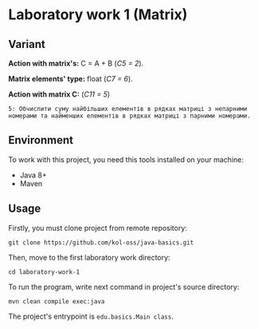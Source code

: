# Laboratory work 1 (Matrix)

## Variant

**Action with matrix's:** C = A + B (_C5 = 2_).

**Matrix elements' type:** float (_C7 = 6_).

**Action with matrix C:** (_C11 = 5_)

```
5: Обчислити суму найбільших елементів в рядках матриці з непарними номерами та найменших елементів в рядках матриці з парними номерами.
```

## Environment

To work with this project, you need this tools installed on your machine:
* Java 8+
* Maven

## Usage

Firstly, you must clone project from remote repository:

`git clone https://github.com/kol-oss/java-basics.git`

Then, move to the first laboratory work directory:

`cd laboratory-work-1`

To run the program, write next command in project's source directory:

`mvn clean compile exec:java`

The project's entrypoint is `edu.basics.Main class`.
